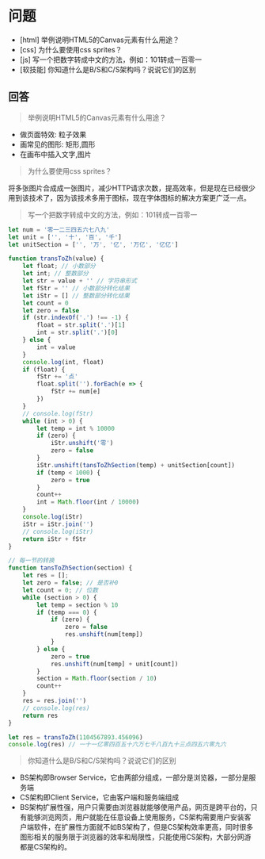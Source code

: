 # 问题

+ [html] 举例说明HTML5的Canvas元素有什么用途？
+ [css] 为什么要使用css sprites？
+ [js] 写一个把数字转成中文的方法，例如：101转成一百零一
+ [软技能] 你知道什么是B/S和C/S架构吗？说说它们的区别


## 回答

>  举例说明HTML5的Canvas元素有什么用途？


+ 做页面特效: 粒子效果
+ 画常见的图形: 矩形,圆形
+ 在画布中插入文字,图片

> 为什么要使用css sprites？

将多张图片合成成一张图片，减少HTTP请求次数，提高效率，但是现在已经很少用到该技术了，因为该技术多用于图标，现在字体图标的解决方案更广泛一点。



> 写一个把数字转成中文的方法，例如：101转成一百零一

```javascript
let num = '零一二三四五六七八九'
let unit = ['', '十', '百', '千']
let unitSection = ['', '万', '亿', '万亿', '亿亿']

function transToZh(value) {
    let float; // 小数部分
    let int; // 整数部分
    let str = value + '' // 字符串形式
    let fStr = '' // 小数部分转化结果
    let iStr = [] // 整数部分转化结果
    let count = 0
    let zero = false
    if (str.indexOf('.') !== -1) {
        float = str.split('.')[1]
        int = str.split('.')[0]
    } else {
        int = value
    }
    console.log(int, float)
    if (float) {
        fStr += '点'
        float.split('').forEach(e => {
            fStr += num[e]
        })
    }
    // console.log(fStr)
    while (int > 0) {
        let temp = int % 10000
        if (zero) {
            iStr.unshift('零')
            zero = false
        }
        iStr.unshift(tansToZhSection(temp) + unitSection[count])
        if (temp < 1000) {
            zero = true
        }
        count++
        int = Math.floor(int / 10000)
    }
    console.log(iStr)
    iStr = iStr.join('')
    // console.log(iStr)
    return iStr + fStr
}

// 每一节的转换
function tansToZhSection(section) {
    let res = [];
    let zero = false; // 是否补0
    let count = 0; // 位数
    while (section > 0) {
        let temp = section % 10
        if (temp === 0) {
            if (zero) {
                zero = false
                res.unshift(num[temp])
            }
        } else {
            zero = true
            res.unshift(num[temp] + unit[count])
        }
        section = Math.floor(section / 10)
        count++
    }
    res = res.join('')
    // console.log(res)
    return res
}

let res = transToZh(1104567893.456096)
console.log(res) // 一十一亿零四百五十六万七千八百九十三点四五六零九六
```

>  你知道什么是B/S和C/S架构吗？说说它们的区别

+ BS架构即Browser Service，它由两部分组成，一部分是浏览器，一部分是服务端
+ CS架构即Client Service，它由客户端和服务端组成
+ BS架构扩展性强，用户只需要由浏览器就能够使用产品，网页是跨平台的，只有能够浏览网页，用户就能在任意设备上使用服务，CS架构需要用户安装客户端软件，在扩展性方面就不如BS架构了，但是CS架构效率更高，同时很多图形相关的服务限于浏览器的效率和局限性，只能使用CS架构，大部分网游都是CS架构的。